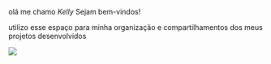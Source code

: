 olá me chamo *Kelly* Sejam bem-vindos!

utilizo esse espaço para minha organização e compartilhamentos dos meus projetos desenvolvidos

![](https://media1.tenor.com/m/KzQJQfTS6XUAAAAC/winnie-the-pooh-kiss.gif)
